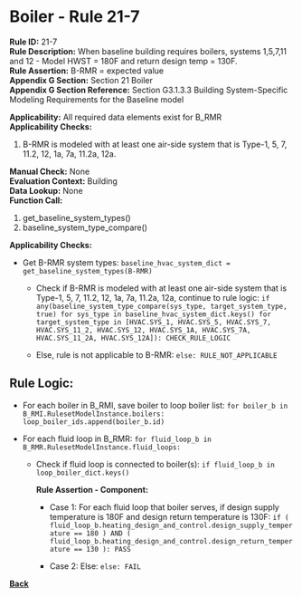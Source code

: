
# Boiler - Rule 21-7  

**Rule ID:** 21-7  
**Rule Description:** When baseline building requires boilers, systems 1,5,7,11 and 12 - Model HWST = 180F and return design temp = 130F.  
**Rule Assertion:** B-RMR = expected value  
**Appendix G Section:** Section 21 Boiler  
**Appendix G Section Reference:** Section G3.1.3.3 Building System-Specific Modeling Requirements for the Baseline model  

**Applicability:** All required data elements exist for B_RMR  
**Applicability Checks:**  

1. B-RMR is modeled with at least one air-side system that is Type-1, 5, 7, 11.2, 12, 1a, 7a, 11.2a, 12a.

**Manual Check:** None  
**Evaluation Context:** Building  
**Data Lookup:** None  
**Function Call:**  

1. get_baseline_system_types()
2. baseline_system_type_compare()

**Applicability Checks:**  

- Get B-RMR system types: `baseline_hvac_system_dict = get_baseline_system_types(B-RMR)`

  - Check if B-RMR is modeled with at least one air-side system that is Type-1, 5, 7, 11.2, 12, 1a, 7a, 11.2a, 12a, continue to rule logic: `if any(baseline_system_type_compare(sys_type, target_system_type, true) for sys_type in baseline_hvac_system_dict.keys() for target_system_type in [HVAC.SYS_1, HVAC.SYS_5, HVAC.SYS_7, HVAC.SYS_11_2, HVAC.SYS_12, HVAC.SYS_1A, HVAC.SYS_7A, HVAC.SYS_11_2A, HVAC.SYS_12A]): CHECK_RULE_LOGIC`


  - Else, rule is not applicable to B-RMR: `else: RULE_NOT_APPLICABLE`

## Rule Logic:  

- For each boiler in B_RMI, save boiler to loop boiler list: `for boiler_b in B_RMI.RulesetModelInstance.boilers: loop_boiler_ids.append(boiler_b.id)`

- For each fluid loop in B_RMR: `for fluid_loop_b in B_RMR.RulesetModelInstance.fluid_loops:`

  - Check if fluid loop is connected to boiler(s): `if fluid_loop_b in loop_boiler_dict.keys()`

    **Rule Assertion - Component:**

    - Case 1: For each fluid loop that boiler serves, if design supply temperature is 180F and design return temperature is 130F: `if ( fluid_loop_b.heating_design_and_control.design_supply_temperature == 180 ) AND ( fluid_loop_b.heating_design_and_control.design_return_temperature == 130 ): PASS`

    - Case 2: Else: `else: FAIL`

**[Back](../_toc.md)**
